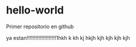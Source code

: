 # hello-world
Primer repositorio en github

ya estan!!!!!!!!!!!!!!!!!!!!1hkh k kh kj hkjh kjh kjh kjh kjh 
